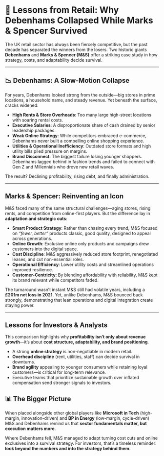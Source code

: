 # 🏬 Lessons from Retail: Why Debenhams Collapsed While Marks & Spencer Survived

The UK retail sector has always been fiercely competitive, but the past decade has separated the winners from the losers. Two historic giants **Debenhams** and **Marks & Spencer (M&S)** offer a striking case study in how strategy, costs, and adaptability decide survival.

---

## 📉 Debenhams: A Slow-Motion Collapse

For years, Debenhams looked strong from the outside—big stores in prime locations, a household name, and steady revenue. Yet beneath the surface, cracks widened:

* **High Rents & Store Overheads**: Too many large high-street locations with soaring rental costs.
* **Executive Salaries**: A disproportionate share of cash drained by senior leadership packages.
* **Weak Online Strategy**: While competitors embraced e-commerce, Debenhams never built a compelling online shopping experience.
* **Utilities & Operational Inefficiency**: Outdated store formats and high utility bills piled pressure on margins.
* **Brand Disconnect**: The biggest failure losing younger shoppers. Debenhams lagged behind in fashion trends and failed to connect with Gen Z and Millennials who drove new retail waves.

The result? Declining profitability, rising debt, and finally administration.

---

## Marks & Spencer: Reinventing an Icon

M&S faced many of the same structural challenges—aging stores, rising rents, and competition from online-first players. But the difference lay in **adaptation and strategic cuts**:

* **Smart Product Strategy**: Rather than chasing every trend, M&S focused on *“fewer, better”* products classic, good quality, designed to appeal across generations.
* **Online Growth**: Exclusive online only products and campaigns drew customers into the digital space.
* **Cost Discipline**: M&S aggressively reduced store footprint, renegotiated leases, and cut non-essential roles.
* **Operational Efficiency**: Lower utility costs and streamlined operations improved resilience.
* **Customer-Centricity**: By blending affordability with reliability, M&S kept its brand relevant while competitors faded.

The turnaround wasn’t instant M&S still had volatile years, including a **£201m net loss in 2021**. Yet, unlike Debenhams, M&S bounced back strongly, demonstrating that lean operations and digital integration create staying power.

---

## Lessons for Investors & Analysts

This comparison highlights why **profitability isn’t only about revenue growth**—it’s about **cost structure, adaptability, and brand positioning**.

* A strong **online strategy** is non-negotiable in modern retail.
* **Overhead discipline** (rent, utilities, staff) can decide survival in downturns.
* **Brand agility** appealing to younger consumers while retaining loyal customers—is critical for long-term relevance.
* Executive teams that prioritize sustainable growth over inflated compensation send stronger signals to investors.

## 📊 The Bigger Picture

When placed alongside other global players like **Microsoft in Tech** (high-margin, innovation-driven) and **BP in Energy** (low-margin, cycle-driven) M&S and Debenhams remind us that **sector fundamentals matter, but execution matters more**.

Where Debenhams fell, M&S managed to adapt turning cost cuts and online exclusives into a survival strategy. For investors, that’s a timeless reminder: **look beyond the numbers and into the strategy behind them.**
